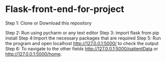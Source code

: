 # Flask-front-end-for-project
Step 1: Clone or Download this repository

Step 2: Run using pycharm or any text editor
Step 3: import flask from pip install
Step 4:Import the necessary packages that are required
Step 5: Run the program and open localhost http://127.0.0.1:5000/ to check the output
Step 6: To navigate to the other fields http://127.0.0.1:5000/patientData or http://127.0.0.1:5000/home.
